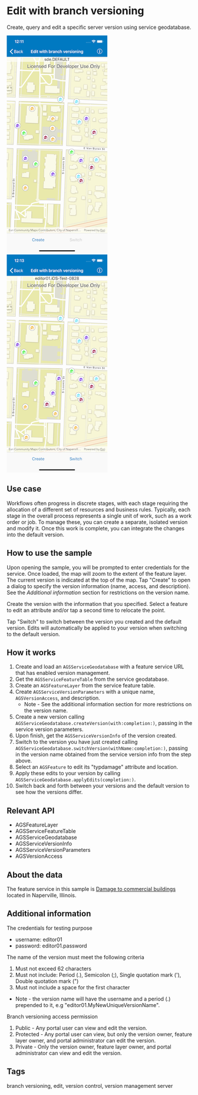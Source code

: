 # Edit with branch versioning

Create, query and edit a specific server version using service geodatabase.

![Image of edit with branch versioning 1](edit-with-branch-versioning-1.png)
![Image of edit with branch versioning 2](edit-with-branch-versioning-2.png)

## Use case

Workflows often progress in discrete stages, with each stage requiring the allocation of a different set of resources and business rules. Typically, each stage in the overall process represents a single unit of work, such as a work order or job. To manage these, you can create a separate, isolated version and modify it. Once this work is complete, you can integrate the changes into the default version.

## How to use the sample

Upon opening the sample, you will be prompted to enter credentials for the service. Once loaded, the map will zoom to the extent of the feature layer. The current version is indicated at the top of the map. Tap "Create" to open a dialog to specify the version information (name, access, and description). See the *Additional information* section for restrictions on the version name.

Create the version with the information that you specified. Select a feature to edit an attribute and/or tap a second time to relocate the point.

Tap "Switch" to switch between the version you created and the default version. Edits will automatically be applied to your version when switching to the default version.

## How it works

1. Create and load an `AGSServiceGeodatabase` with a feature service URL that has enabled version management.
2. Get the `AGSServiceFeatureTable` from the service geodatabase.
3. Create an `AGSFeatureLayer` from the service feature table.
4. Create `AGSServiceVersionParameters` with a unique name, `AGSVersionAccess`, and description.
    * Note - See the additional information section for more restrictions on the version name.
5. Create a new version calling `AGSServiceGeodatabase.createVersion(with:completion:)`, passing in the service version parameters.
6. Upon finish, get the `AGSServiceVersionInfo` of the version created.
7. Switch to the version you have just created calling `AGSServiceGeodatabase.switchVersion(withName:completion:)`, passing in the version name obtained from the service version info from the step above.
8. Select an `AGSFeature` to edit its "typdamage" attribute and location.
9. Apply these edits to your version by calling `AGSServiceGeodatabase.applyEdits(completion:)`.
10. Switch back and forth between your versions and the default version to see how the versions differ.

## Relevant API

* AGSFeatureLayer
* AGSServiceFeatureTable
* AGSServiceGeodatabase
* AGSServiceVersionInfo
* AGSServiceVersionParameters
* AGSVersionAccess

## About the data

The feature service in this sample is [Damage to commercial buildings](https://sampleserver7.arcgisonline.com/arcgis/rest/services/DamageAssessment/FeatureServer/0) located in Naperville, Illinois.

## Additional information

The credentials for testing purpose

* username: editor01
* password: editor01.password

The name of the version must meet the following criteria

1. Must not exceed 62 characters
2. Must not include: Period (.), Semicolon (;), Single quotation mark ('), Double quotation mark (")
3. Must not include a space for the first character

* Note - the version name will have the username and a period (.) prepended to it, e.g "editor01.MyNewUniqueVersionName".

Branch versioning access permission

1. Public - Any portal user can view and edit the version.
2. Protected - Any portal user can view, but only the version owner, feature layer owner, and portal administrator can edit the version.
3. Private - Only the version owner, feature layer owner, and portal administrator can view and edit the version.

## Tags

branch versioning, edit, version control, version management server
